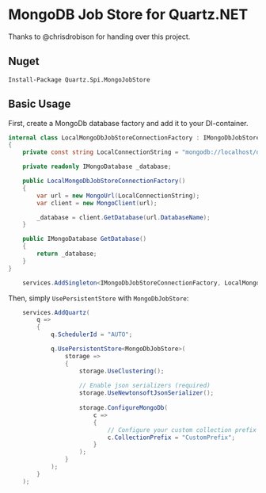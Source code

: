 MongoDB Job Store for Quartz.NET
================================
Thanks to @chrisdrobison for handing over this project.

## Nuget

```
Install-Package Quartz.Spi.MongoJobStore
```

## Basic Usage

First, create a MongoDb database factory and add it to your DI-container.

```csharp
internal class LocalMongoDbJobStoreConnectionFactory : IMongoDbJobStoreConnectionFactory
{
    private const string LocalConnectionString = "mongodb://localhost/quartz?minPoolSize=16&maxConnecting=32";

    private readonly IMongoDatabase _database;

    public LocalMongoDbJobStoreConnectionFactory()
    {
        var url = new MongoUrl(LocalConnectionString);
        var client = new MongoClient(url);

        _database = client.GetDatabase(url.DatabaseName);
    }

    public IMongoDatabase GetDatabase()
    {
        return _database;
    }
}
```

```csharp
    services.AddSingleton<IMongoDbJobStoreConnectionFactory, LocalMongoDbJobStoreConnectionFactory>();
```

Then, simply `UsePersistentStore` with `MongoDbJobStore`:

```csharp
    services.AddQuartz(
        q =>
        {
            q.SchedulerId = "AUTO";

            q.UsePersistentStore<MongoDbJobStore>(
                storage =>
                {
                    storage.UseClustering();
            
                    // Enable json serializers (required)
                    storage.UseNewtonsoftJsonSerializer();
    
                    storage.ConfigureMongoDb(
                        c =>
                        {
                            // Configure your custom collection prefix
                            c.CollectionPrefix = "CustomPrefix";
                        }
                    );
                }
            );
        }
    );
```